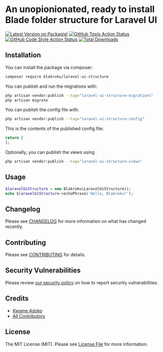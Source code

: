 # An unopionionated, ready to install Blade folder structure for Laravel UI

[![Latest Version on Packagist](https://img.shields.io/packagist/v/blakroku/laravel-ui-structure.svg?style=flat-square)](https://packagist.org/packages/blakroku/laravel-ui-structure)
[![GitHub Tests Action Status](https://img.shields.io/github/actions/workflow/status/blakroku/laravel-ui-structure/run-tests.yml?branch=main&label=tests&style=flat-square)](https://github.com/blakroku/laravel-ui-structure/actions?query=workflow%3Arun-tests+branch%3Amain)
[![GitHub Code Style Action Status](https://img.shields.io/github/actions/workflow/status/blakroku/laravel-ui-structure/fix-php-code-style-issues.yml?branch=main&label=code%20style&style=flat-square)](https://github.com/blakroku/laravel-ui-structure/actions?query=workflow%3A"Fix+PHP+code+style+issues"+branch%3Amain)
[![Total Downloads](https://img.shields.io/packagist/dt/blakroku/laravel-ui-structure.svg?style=flat-square)](https://packagist.org/packages/blakroku/laravel-ui-structure)


## Installation

You can install the package via composer:

```bash
composer require blakroku/laravel-ui-structure
```

You can publish and run the migrations with:

```bash
php artisan vendor:publish --tag="laravel-ui-structure-migrations"
php artisan migrate
```

You can publish the config file with:

```bash
php artisan vendor:publish --tag="laravel-ui-structure-config"
```

This is the contents of the published config file:

```php
return [
];
```

Optionally, you can publish the views using

```bash
php artisan vendor:publish --tag="laravel-ui-structure-views"
```

## Usage

```php
$laravelUiStructure = new Blakroku\LaravelUiStructure();
echo $laravelUiStructure->echoPhrase('Hello, Blakroku!');
```

## Changelog

Please see [CHANGELOG](CHANGELOG.md) for more information on what has changed recently.

## Contributing

Please see [CONTRIBUTING](CONTRIBUTING.md) for details.

## Security Vulnerabilities

Please review [our security policy](../../security/policy) on how to report security vulnerabilities.

## Credits

- [Kwame Adoko](https://github.com/blakroku)
- [All Contributors](../../contributors)

## License

The MIT License (MIT). Please see [License File](LICENSE.md) for more information.
